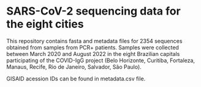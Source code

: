 # SARS-CoV-2 sequencing data for the eight cities

This repository contains fasta and metadata files for 2354 sequences obtained from samples from PCR+ patients. 
Samples were collected between March 2020 and August 2022 in the eight Brazilian capitals participating of the COVID-IgG project (Belo Horizonte, Curitiba, Fortaleza, Manaus, Recife, Rio de Janeiro, Salvador, São Paulo).

GISAID acession IDs can be found in metadata.csv file.
